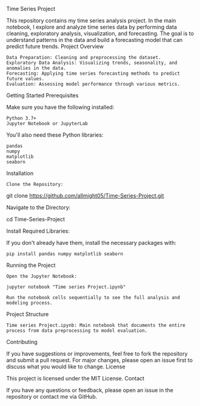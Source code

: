 Time Series Project

This repository contains my time series analysis project. In the main notebook, I explore and analyze time series data by performing data cleaning, exploratory analysis, visualization, and forecasting. The goal is to understand patterns in the data and build a forecasting model that can predict future trends.
Project Overview

    Data Preparation: Cleaning and preprocessing the dataset.
    Exploratory Data Analysis: Visualizing trends, seasonality, and anomalies in the data.
    Forecasting: Applying time series forecasting methods to predict future values.
    Evaluation: Assessing model performance through various metrics.

Getting Started
Prerequisites

Make sure you have the following installed:

    Python 3.7+
    Jupyter Notebook or JupyterLab

You'll also need these Python libraries:

    pandas
    numpy
    matplotlib
    seaborn

Installation

    Clone the Repository:

git clone https://github.com/allmight05/Time-Series-Project.git

Navigate to the Directory:

cd Time-Series-Project

Install Required Libraries:

If you don't already have them, install the necessary packages with:

    pip install pandas numpy matplotlib seaborn

Running the Project

    Open the Jupyter Notebook:

    jupyter notebook "Time series Project.ipynb"

    Run the notebook cells sequentially to see the full analysis and modeling process.

Project Structure

    Time series Project.ipynb: Main notebook that documents the entire process from data preprocessing to model evaluation.

Contributing

If you have suggestions or improvements, feel free to fork the repository and submit a pull request. For major changes, please open an issue first to discuss what you would like to change.
License

This project is licensed under the MIT License.
Contact

If you have any questions or feedback, please open an issue in the repository or contact me via GitHub.
